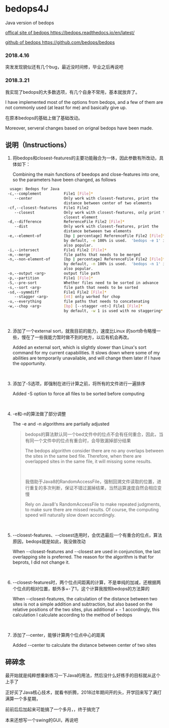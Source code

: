 # bedops4J
Java version of bedops

[offical site of bedops <https://bedops.readthedocs.io/en/latest/>](https://bedops.readthedocs.io/en/latest/)

[github of bedops <https://github.com/bedops/bedops>](https://github.com/bedops/bedops)


### 2018.4.16
突发发现貌似还有几个bug，最近没时间修，毕业之后再说吧

### 2018.3.21

我实现了bedops的大多数选项，有几个自身不常用，基本就放弃了。

I have implemented most of the options from bedops, and a few of them are not commonly used (at least for me) and basically give up.



在原本bedops的基础上做了基础改动。

Moreover, serveral changes based on orignal bedops have been made.



## 说明（Instructions）

1. 将bedops和closest-features的主要功能融合为一体，因此参数有所改动，具体如下：

   Combining the main functions of beedops and close-features into one, so the parameters have been changed, as follows

```bash
  usage: Bedops for Java
 -c,--complement          File1 [File]*
    --center              Only work with closest-features, print the
                          distance between center of two elements
 -cf,--closest-features   File1 File2
    --closest             Only work with closest-features, only print the
                          closest element
 -d,--difference          ReferenceFile File2 [File]*
    --dist                Only work with closest-features, print the
                          distance betweeen two elements
 -e,--element-of          [bp | percentage] ReferenceFile File2 [File]*
                          by default, -e 100% is used.  'bedops -e 1' is
                          also popular.
 -i,--intersect           File1 File2 [File]*
 -m,--merge               file paths that needs to be merged
 -n,--non-element-of      [bp | percentage] ReferenceFile File2 [File]*
                          by default, -n 100% is used.  'bedops -n 1' is
                          also popular.
 -o,--output <arg>        output file path
 -p,--partition           File1 [File]*
 -S,--pre-sort            Whether files need to be sorted in advance
 -s,--sort <arg>          file path that needs to be sorted
 -sd,--symmdiff           File1 File2 [File]*
    --stagger <arg>       [nt] only worked for chop
 -u,--everything          file paths that needs to concatenating
 -w,--chop <arg>          [bp] [--stagger <nt>] File1 [File]*
                          by default, -w 1 is used with no staggering*
```

   ​

2. 添加了一个external sort，就我目前的能力，速度比Linux 的sort命令略慢一些，慢在了一些我能力暂时做不到的地方，以后有机会再改。

   Added an external sort, which is slightly slower than Linux's sort command for my current capabilities. It slows down where some of my abilities are temporarily unavailable, and will change them later if  I have the opportunity.

   ​

3. 添加了-S选项，即强制在进行计算之前，将所有的文件进行一遍排序

   Added -S option to force all files to be sorted before computing

   ​

4. -e和-n的算法做了部分调整

   The -e and -n algorithms are partially adjusted

   > bedops的算法默认同一个bed文件中的位点不会有任何重合，因此，当有同一个文件中的位点有重合时，会导致漏掉部分结果
   >
   > The bedops algorithm consider there are no any overlaps between the sites in the same bed file. Therefore, when there are overlapped sites in the same file, it will missing some results.
   >
   > ​
   >
   > 我借助于Java8的RandomAccessFile，强制回溯文件读取的位置，进行重复的多次判断，保证不错过漏掉结果，当然运算速度自然会相应变慢
   >
   > Rely on Java8's RandomAccessFile to make repeated judgments, to make sure there are missed results. Of course, the computing speed will naturally slow down accordingly.

   ​

5. --closest-features、--closest连用时，会优选最后一个有重合的位点，算法原因，bedops就是如此，我没做改动

   When --closest-features and --closest are used in conjunction, the last overlapping site is preferred. The reason for the algorithm is that for beprots, I did not change it.

   ​

6. --closest-features时，两个位点间距离的计算，不是单纯的加减，还根据两个位点的相对位置，额外多+-了1，这个计算我按照bedops的方法算的

   When --closest-features, the calculation of the distance between two sites is not a simple addition and subtraction, but also based on the relative positions of the two sites, plus additional + - 1 accordingly, this calculation I calculate according to the method of bedops

   ​

7. 添加了--center，能够计算两个位点中心的距离

   Added --center to calculate the distance between center of two sites

## 碎碎念

最开始就是纯粹想重新练习一下Java的用法，然后没什么好练手的目标就从这个上手了

正好买了Java核心技术，就看书折腾，2018过年期间开的头，开学回来写了满打满算一个多星期，

前前后后加起来可能搞了一个多月，，终于搞完了

本来还想写一个swing的GUI，再说吧





